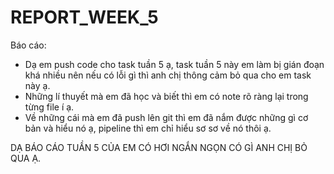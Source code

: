 # REPORT_WEEK_5

Báo cáo:
   - Dạ em push code cho task tuần 5 ạ, task tuần 5 này em làm bị gián đoạn khá nhiều nên nếu có lỗi gì thì anh chị thông cảm bỏ qua cho em task này ạ.
   - Những lí thuyết mà em đã học và biết thì em có note rõ ràng lại trong từng file í ạ.
   - Về những cái mà em đã push lên git thì em đã nắm được những gì cơ bản và hiểu nó ạ, pipeline thì em chỉ hiểu sơ sơ về nó thôi ạ.

DẠ BÁO CÁO TUẦN 5 CỦA EM CÓ HƠI NGẮN NGỌN CÓ GÌ ANH CHỊ BỎ QUA Ạ.
